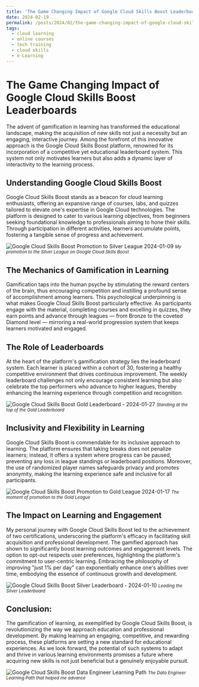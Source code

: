 ```yaml
---
title: 'The Game Changing Impact of Google Cloud Skills Boost Leaderboards'
date: 2024-02-19
permalink: /posts/2024/02/the-game-changing-impact-of-google-cloud-skills-boost-leaderboards/
tags:
  - cloud learning
  - online courses
  - tech training
  - cloud skills
  - e-Learning
---
```


# The Game Changing Impact of Google Cloud Skills Boost Leaderboards
The advent of gamification in learning has transformed the educational landscape, making the acquisition of new skills not just a necessity but an engaging, interactive journey. Among the forefront of this innovative approach is the Google Cloud Skills Boost platform, renowned for its incorporation of a competitive yet educational leaderboard system. This system not only motivates learners but also adds a dynamic layer of interactivity to the learning process.

## Understanding Google Cloud Skills Boost
Google Cloud Skills Boost stands as a beacon for cloud learning enthusiasts, offering an expansive range of courses, labs, and quizzes tailored to elevate one's expertise in Google Cloud technologies. The platform is designed to cater to various learning objectives, from beginners seeking foundational knowledge to professionals aiming to hone their skills. Through participation in different activities, learners accumulate points, fostering a tangible sense of progress and achievement.

![Google Cloud Skills Boost Promotion to Silver League 2024-01-09](https://github.com/paraskevasleivadaros/Blog-Post-Ideas/assets/16403754/b4aeed7b-9a5a-4658-9494-a6823129bc95)
*<small>My promotion to the Silver League on Google Cloud Skills Boost</small>*

## The Mechanics of Gamification in Learning
Gamification taps into the human psyche by stimulating the reward centers of the brain, thus encouraging competition and instilling a profound sense of accomplishment among learners. This psychological underpinning is what makes Google Cloud Skills Boost particularly effective. As participants engage with the material, completing courses and excelling in quizzes, they earn points and advance through leagues — from Bronze to the coveted Diamond level — mirroring a real-world progression system that keeps learners motivated and engaged.

## The Role of Leaderboards
At the heart of the platform's gamification strategy lies the leaderboard system. Each learner is placed within a cohort of 30, fostering a healthy competitive environment that drives continuous improvement. The weekly leaderboard challenges not only encourage consistent learning but also celebrate the top performers who advance to higher leagues, thereby enhancing the learning experience through competition and recognition.

![Google Cloud Skills Boost Gold Leaderboard - 2024-01-27](https://github.com/paraskevasleivadaros/Blog-Post-Ideas/assets/16403754/1f7dead4-9708-4611-830b-29e58180cae7)
*<small>Standing at the top of the Gold Leaderboard</small>*

## Inclusivity and Flexibility in Learning
Google Cloud Skills Boost is commendable for its inclusive approach to learning. The platform ensures that taking breaks does not penalize learners; instead, it offers a system where progress can be paused, preventing any loss in league standings or leaderboard positions. Moreover, the use of randomized player names safeguards privacy and promotes anonymity, making the learning experience safe and inclusive for all participants.

![Google Cloud Skills Boost Promotion to Gold League 2024-01-17](https://github.com/paraskevasleivadaros/Blog-Post-Ideas/assets/16403754/29d156ec-ba56-447b-bfb4-54fa22f4a51a)
*<small>The moment of promotion to the Gold League</small>*

## The Impact on Learning and Engagement
My personal journey with Google Cloud Skills Boost led to the achievement of two certifications, underscoring the platform's efficacy in facilitating skill acquisition and professional development. The gamified approach has shown to significantly boost learning outcomes and engagement levels. The option to opt-out respects user preferences, highlighting the platform's commitment to user-centric learning. Embracing the philosophy of improving "just 1% per day" can exponentially enhance one's abilities over time, embodying the essence of continuous growth and development.

![Google Cloud Skills Boost Silver Leaderboard - 2024-01-10](https://github.com/paraskevasleivadaros/Blog-Post-Ideas/assets/16403754/f1ce7a50-e0e4-4f45-99dd-ecf3b4cf40ea)
*<small>Leading the Silver Leaderboard</small>*

## Conclusion:
The gamification of learning, as exemplified by Google Cloud Skills Boost, is revolutionizing the way we approach education and professional development. By making learning an engaging, competitive, and rewarding process, these platforms are setting a new standard for educational experiences. As we look forward, the potential of such systems to adapt and thrive in various learning environments promises a future where acquiring new skills is not just beneficial but a genuinely enjoyable pursuit.

![Google Cloud Skills Boost Data Engineer Learning Path](https://github.com/paraskevasleivadaros/Blog-Post-Ideas/assets/16403754/4da6f88a-74a0-48e6-a180-4b84f1b0e5a0)
*<small>The Data Engineer Learning Path that helped me advance</small>*
